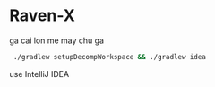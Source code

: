 # **Raven-X**
ga cai lon me may chu ga
```bash
 ./gradlew setupDecompWorkspace && ./gradlew idea
```
use IntelliJ IDEA
